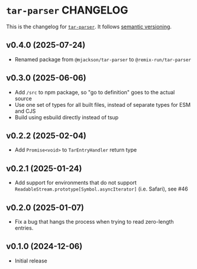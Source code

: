 # `tar-parser` CHANGELOG

This is the changelog for [`tar-parser`](https://github.com/remix-run/remix/tree/main/packages/tar-parser). It follows [semantic versioning](https://semver.org/).

## v0.4.0 (2025-07-24)

- Renamed package from `@mjackson/tar-parser` to `@remix-run/tar-parser`

## v0.3.0 (2025-06-06)

- Add `/src` to npm package, so "go to definition" goes to the actual source
- Use one set of types for all built files, instead of separate types for ESM and CJS
- Build using esbuild directly instead of tsup

## v0.2.2 (2025-02-04)

- Add `Promise<void>` to `TarEntryHandler` return type

## v0.2.1 (2025-01-24)

- Add support for environments that do not support `ReadableStream.prototype[Symbol.asyncIterator]` (i.e. Safari), see #46

## v0.2.0 (2025-01-07)

- Fix a bug that hangs the process when trying to read zero-length entries.

## v0.1.0 (2024-12-06)

- Initial release

